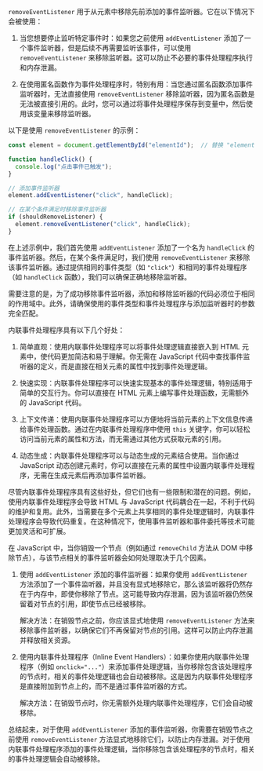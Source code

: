 `removeEventListener` 用于从元素中移除先前添加的事件监听器。它在以下情况下会被使用：

1. 当您想要停止监听特定事件时：如果您之前使用 `addEventListener` 添加了一个事件监听器，但是后续不再需要监听该事件，可以使用 `removeEventListener` 来移除监听器。这可以防止不必要的事件处理程序执行和内存泄漏。

2. 在使用匿名函数作为事件处理程序时，特别有用：当您通过匿名函数添加事件监听器时，无法直接使用 `removeEventListener` 移除监听器，因为匿名函数是无法被直接引用的。此时，您可以通过将事件处理程序保存到变量中，然后使用该变量来移除监听器。

以下是使用 `removeEventListener` 的示例：

```javascript
const element = document.getElementById("elementId");  // 替换 "elementId" 为您要移除事件监听器的元素的 ID

function handleClick() {
  console.log("点击事件已触发");
}

// 添加事件监听器
element.addEventListener("click", handleClick);

// 在某个条件满足时移除事件监听器
if (shouldRemoveListener) {
  element.removeEventListener("click", handleClick);
}
```

在上述示例中，我们首先使用 `addEventListener` 添加了一个名为 `handleClick` 的事件监听器。然后，在某个条件满足时，我们使用 `removeEventListener` 来移除该事件监听器。通过提供相同的事件类型（如 `"click"`）和相同的事件处理程序（如 `handleClick` 函数），我们可以确保正确地移除监听器。

需要注意的是，为了成功移除事件监听器，添加和移除监听器的代码必须位于相同的作用域中。此外，请确保使用的事件类型和事件处理程序与添加监听器时的参数完全匹配。

内联事件处理程序具有以下几个好处：

1. 简单直观：使用内联事件处理程序可以将事件处理逻辑直接嵌入到 HTML 元素中，使代码更加简洁和易于理解。你无需在 JavaScript 代码中查找事件监听器的定义，而是直接在相关元素的属性中找到事件处理逻辑。

2. 快速实现：内联事件处理程序可以快速实现基本的事件处理逻辑，特别适用于简单的交互行为。你可以直接在 HTML 元素上编写事件处理函数，无需额外的 JavaScript 代码。

3. 上下文传递：使用内联事件处理程序可以方便地将当前元素的上下文信息传递给事件处理函数。通过在内联事件处理程序中使用 `this` 关键字，你可以轻松访问当前元素的属性和方法，而无需通过其他方式获取元素的引用。

4. 动态生成：内联事件处理程序可以与动态生成的元素结合使用。当你通过 JavaScript 动态创建元素时，你可以直接在元素的属性中设置内联事件处理程序，无需在生成元素后再添加事件监听器。

尽管内联事件处理程序具有这些好处，但它们也有一些限制和潜在的问题。例如，使用内联事件处理程序会导致 HTML 与 JavaScript 代码耦合在一起，不利于代码的维护和复用。此外，当需要在多个元素上共享相同的事件处理逻辑时，内联事件处理程序会导致代码重复。在这种情况下，使用事件监听器和事件委托等技术可能更加灵活和可扩展。

在 JavaScript 中，当你销毁一个节点（例如通过 `removeChild` 方法从 DOM 中移除节点），与该节点相关的事件监听器会如何处理取决于几个因素。

1. 使用 `addEventListener` 添加的事件监听器：如果你使用 `addEventListener` 方法添加了一个事件监听器，并且没有显式地移除它，那么该监听器将仍然存在于内存中，即使你移除了节点。这可能导致内存泄漏，因为该监听器仍然保留着对节点的引用，即使节点已经被移除。

   解决方法：在销毁节点之前，你应该显式地使用 `removeEventListener` 方法来移除事件监听器，以确保它们不再保留对节点的引用。这样可以防止内存泄漏并释放相关资源。

2. 使用内联事件处理程序（Inline Event Handlers）：如果你使用内联事件处理程序（例如 `onclick="..."`）来添加事件处理逻辑，当你移除包含该处理程序的节点时，相关的事件处理逻辑也会自动被移除。这是因为内联事件处理程序是直接附加到节点上的，而不是通过事件监听器的方式。

   解决方法：在销毁节点时，你无需额外处理内联事件处理程序，它们会自动被移除。

总结起来，对于使用 `addEventListener` 添加的事件监听器，你需要在销毁节点之前使用 `removeEventListener` 方法显式地移除它们，以防止内存泄漏。对于使用内联事件处理程序添加的事件处理逻辑，当你移除包含该处理程序的节点时，相关的事件处理逻辑会自动被移除。